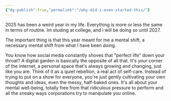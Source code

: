 ```yaml
---
{"dg-publish":true,"permalink":"/why-did-i-even-started-this/"}
---
```


2025 has been a weird year in my life. Everything is more or less the same in terms of routine. Im studing at college, and i will be doing so until 2027.

The important thing is that this year meant for me a mental shift, a necessary mental shift from what I have been doing.

You know how social media constantly shoves that "perfect life" down your throat? A digital garden is basically the opposite of all that. It's _your_ corner of the internet, a personal space that's always growing and changing, just like you are. Think of it as a quiet rebellion, a real act of self-care. Instead of trying to put on a show for everyone, you're just gently cultivating your own thoughts and ideas, even the messy, half-baked ones. It's all about your mental well-being, totally free from that ridiculous pressure to perform and all the sneaky ways corporations try to manipulate you online.